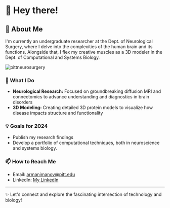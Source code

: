 # 👋 Hey there!

## 🧠 About Me
I'm currently an undergraduate researcher at the Dept. of Neurological Surgery, where I delve into the complexities of the human brain and its functions. Alongside that, I flex my creative muscles as a 3D modeler in the Dept. of Computational and Systems Biology.

![pittneurosurgery](https://github.com/manovarmani/manovarmani/assets/142830163/056d6702-976e-4a30-922b-96dbdc6ea51a)


### 🚀 What I Do
- **Neurological Research:** Focused on groundbreaking diffusion MRI and connectomics to advance understanding and diagnostics in brain disorders
- **3D Modeling:** Creating detailed 3D protein models to visualize how disease impacts structure and functionality

### 💡 Goals for 2024
- Publish my research findings
- Develop a portfolio of computational techniques, both in neuroscience and systems biology.

### 📫 How to Reach Me
- Email: [armanimanov@pitt.edu](mailto:armanimanvo@pitt.edu)
- LinkedIn: [My LinkedIn](www.linkedin.com/in/armanimanov)

---

✨ Let's connect and explore the fascinating intersection of technology and biology!
